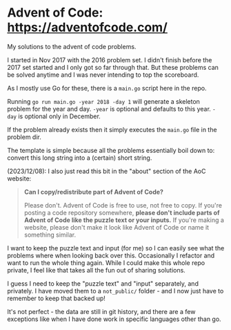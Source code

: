 # Advent of Code: https://adventofcode.com/

My solutions to the advent of code problems.

I started in Nov 2017 with the 2016 problem set. I didn't finish before the
2017 set started and I only got so far through that. But these problems can
be solved anytime and I was never intending to top the scoreboard.

As I mostly use Go for these, there is a `main.go` script here in the repo.

Running `go run main.go -year 2018 -day 1` will generate a skeleton problem
for the year and day. `-year` is optional and defaults to this year. `-day` is
optional only in December.

If the problem already exists then it simply executes the `main.go` file in the
problem dir.

The template is simple because all the problems essentially boil down to: convert
this long string into a (certain) short string.

(2023/12/08): I also just read this bit in the "about" section of the AoC website:

> **Can I copy/redistribute part of Advent of Code?**
>
> Please don't. Advent of Code is free to use, not free to copy. If you're posting a 
> code repository somewhere, **please don't include parts of Advent of Code like the 
> puzzle text or your inputs.** If you're making a website, please don't make it look 
> like Advent of Code or name it something similar.

I want to keep the puzzle text and input (for me) so I can easily see what the problems where 
when looking back over this. Occasionally I refactor and want to run the whole thing again.
While I could make this whole repo private, I feel like that takes all the fun out of sharing
solutions.

I guess I need to keep the "puzzle text" and "input" separately, and privately. I have moved them
to a `not_public/` folder - and I now just have to remember to keep that backed up!

It's not perfect - the data are still in git history, and there are a few exceptions like when
I have done work in specific languages other than go.